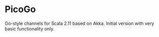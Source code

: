 # PicoGo
Go-style channels for Scala 2.11 based on Akka. Initial version with very basic functionality only.
